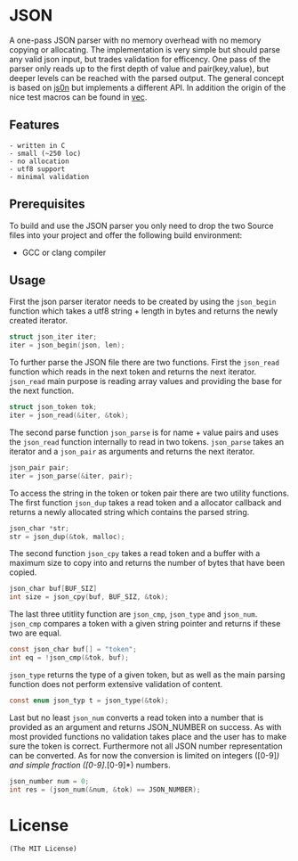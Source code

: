 # JSON
A one-pass JSON parser with no memory overhead with no memory copying or
allocating. The implementation is very simple but should parse any valid
json input, but trades validation for efficency.
One pass of the parser only reads up to the first depth of value
and pair(key,value), but deeper levels can be reached with the parsed output.
The general concept is based on [js0n](https://github.com/quartzjer/js0n) but
implements a different API. In addition the origin of the nice test macros can be
found in [vec](https://github.com/rxi/vec).

## Features
    - written in C
    - small (~250 loc)
    - no allocation
    - utf8 support
    - minimal validation

## Prerequisites
To build and use the JSON parser you only need to drop the two
Source files into your project and offer the following
build environment:
* GCC or clang compiler

## Usage
First the json parser iterator needs to be created by using
the `json_begin` function which takes a utf8 string + length in bytes
and returns the newly created iterator.

```c
struct json_iter iter;
iter = json_begin(json, len);
```
To further parse the JSON file there are two functions.
First the `json_read` function which reads in the next token
and returns the next iterator. `json_read` main purpose is reading
array values and providing the base for the next function.

```c
struct json_token tok;
iter = json_read(&iter, &tok);
```
The second parse function `json_parse` is for name + value pairs
and uses the `json_read` function internally to read in two tokens.
`json_parse` takes an iterator and a `json_pair` as arguments and
returns the next iterator.

```c
json_pair pair;
iter = json_parse(&iter, pair);
```
To access the string in the token or token pair there are two utility functions.
The first function `json_dup` takes a read token and a allocator callback and
returns a newly allocated string which contains the parsed string.
```c
json_char *str;
str = json_dup(&tok, malloc);
```
The second function `json_cpy` takes a read token and a buffer with a maximum
size to copy into and returns the number of bytes that have been copied.
```c
json_char buf[BUF_SIZ]
int size = json_cpy(buf, BUF_SIZ, &tok);
```
The last three utitlity function are `json_cmp`, `json_type` and `json_num`.
`json_cmp` compares a token with a given string pointer and returns if these two are equal.
```c
const json_char buf[] = "token";
int eq = !json_cmp(&tok, buf);
```
`json_type` returns the type of a given token, but as well as the main parsing
function does not perform extensive validation of content.
```c
const enum json_typ t = json_type(&tok);
```
Last but no least `json_num` converts a read token into a number that
is provided as an argument and returns JSON_NUMBER on success. As with most
provided functions no validation takes place and the user has to make sure
the token is correct. Furthermore not all JSON number representation can
be converted. As for now the conversion is limited on integers ([0-9]*) and simple
fraction ([0-9]*.[0-9]*) numbers.
```c
json_number num = 0;
int res = (json_num(&num, &tok) == JSON_NUMBER);
```

# License
    (The MIT License)
